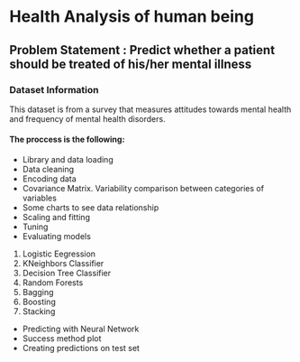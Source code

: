 # Health Analysis of human being

## Problem Statement : Predict whether a patient should be treated of his/her mental illness

### Dataset Information
This dataset is from a survey that measures attitudes towards mental health and frequency of mental health disorders.

#### The proccess is the following:

* Library and data loading
* Data cleaning
* Encoding data
* Covariance Matrix. Variability comparison between categories of variables
* Some charts to see data relationship
* Scaling and fitting
* Tuning
* Evaluating models
 1. Logistic Eegression
 2. KNeighbors Classifier
 3. Decision Tree Classifier
 4. Random Forests
 5. Bagging
 6. Boosting
 7. Stacking
* Predicting with Neural Network
* Success method plot
* Creating predictions on test set
